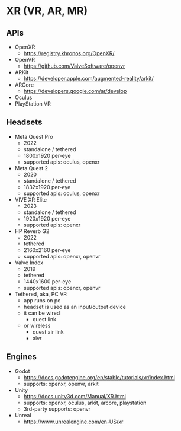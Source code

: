 XR (VR, AR, MR)
===============

## APIs

- OpenXR
  - <https://registry.khronos.org/OpenXR/>
- OpenVR
  - <https://github.com/ValveSoftware/openvr>
- ARKit
  - <https://developer.apple.com/augmented-reality/arkit/>
- ARCore
  - <https://developers.google.com/ar/develop>
- Oculus
- PlayStation VR

## Headsets

- Meta Quest Pro
  - 2022
  - standalone / tethered
  - 1800x1920 per-eye
  - supported apis: oculus, openxr
- Meta Quest 2
  - 2020
  - standalone / tethered
  - 1832x1920 per-eye
  - supported apis: oculus, openxr
- VIVE XR Elite
  - 2023
  - standalone / tethered
  - 1920x1920 per-eye
  - supported apis: openxr
- HP Reverb G2
  - 2022
  - tethered
  - 2160x2160 per-eye
  - supported apis: openxr, openvr
- Valve Index
  - 2019
  - tethered
  - 1440x1600 per-eye
  - supported apis: openxr, openvr
- Tethered, aka, PC VR
  - app runs on pc
  - headset is used as an input/output device
  - it can be wired
    - quest link
  - or wireless
    - quest air link
    - alvr

## Engines

- Godot
  - <https://docs.godotengine.org/en/stable/tutorials/xr/index.html>
  - supports: openxr, openvr, arkit
- Unity
  - <https://docs.unity3d.com/Manual/XR.html>
  - supports: openxr, oculus, arkit, arcore, playstation
  - 3rd-party supports: openvr
- Unreal
  - <https://www.unrealengine.com/en-US/xr>
